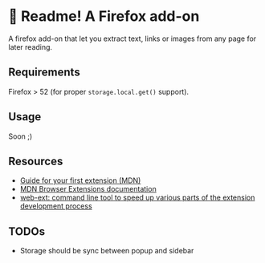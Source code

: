 # 🦊 Readme! A Firefox add-on

A firefox add-on that let you extract text, links or images from any page for later reading.

## Requirements

Firefox > 52 (for proper `storage.local.get()` support).

## Usage

Soon ;)

## Resources

- [Guide for your first extension (MDN)](https://developer.mozilla.org/en-US/docs/Mozilla/Add-ons/WebExtensions/Your_first_WebExtension)
- [MDN Browser Extensions documentation](https://developer.mozilla.org/en-US/docs/Mozilla/Add-ons/WebExtensions)
- [web-ext: command line tool to speed up various parts of the extension development process](https://extensionworkshop.com/documentation/develop/getting-started-with-web-ext/)

## TODOs

- Storage should be sync between popup and sidebar
